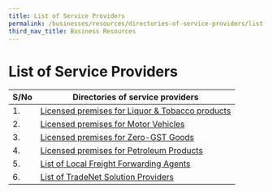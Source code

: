 ```yaml
---
title: List of Service Providers
permalink: /businesses/resources/directories-of-service-providers/list-of-service-providers
third_nav_title: Business Resources
---
```


# List of Service Providers

| **S/No** | **Directories of service providers** |
|--|--|
| 1. | [Licensed premises for Liquor & Tobacco products](/businesses/resources/directories-of-service-providers/licensed-premises-for-liquor-tobacco-products) |
| 2. | [Licensed premises for Motor Vehicles](/businesses/resources/directories-of-service-providers/licensed-premises-for-motor-vehicles) |
| 3. | [Licensed premises for Zero-GST Goods](/businesses/resources/directories-of-service-providers/licensed-premises-for-zero-gst-goods) |
| 4. | [Licensed premises for Petroleum Products](/businesses/resources/directories-of-service-providers/licensed-premises-for-petroleum-products) |
| 5. | [List of Local Freight Forwarding Agents](/businesses/resources/directories-of-service-providers/list-of-local-forwarding-agents) |
| 6. | [List of TradeNet Solution Providers](/about-us/national-single-window/tradenet/tradenet-front-end-solution-providers) |
